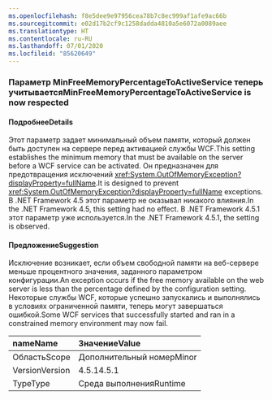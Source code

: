 ```yaml
---
ms.openlocfilehash: f8e5dee9e97956cea78b7c8ec999af1afe9ac66b
ms.sourcegitcommit: e02d17b2cf9c1258dadda4810a5e6072a0089aee
ms.translationtype: HT
ms.contentlocale: ru-RU
ms.lasthandoff: 07/01/2020
ms.locfileid: "85620649"
---
```

### <a name="minfreememorypercentagetoactiveservice-is-now-respected"></a><span data-ttu-id="13ee7-101">Параметр MinFreeMemoryPercentageToActiveService теперь учитывается</span><span class="sxs-lookup"><span data-stu-id="13ee7-101">MinFreeMemoryPercentageToActiveService is now respected</span></span>

#### <a name="details"></a><span data-ttu-id="13ee7-102">Подробнее</span><span class="sxs-lookup"><span data-stu-id="13ee7-102">Details</span></span>

<span data-ttu-id="13ee7-103">Этот параметр задает минимальный объем памяти, который должен быть доступен на сервере перед активацией службы WCF.</span><span class="sxs-lookup"><span data-stu-id="13ee7-103">This setting establishes the minimum memory that must be available on the server before a WCF service can be activated.</span></span> <span data-ttu-id="13ee7-104">Он предназначен для предотвращения исключений <xref:System.OutOfMemoryException?displayProperty=fullName>.</span><span class="sxs-lookup"><span data-stu-id="13ee7-104">It is designed to prevent <xref:System.OutOfMemoryException?displayProperty=fullName> exceptions.</span></span> <span data-ttu-id="13ee7-105">В .NET Framework 4.5 этот параметр не оказывал никакого влияния.</span><span class="sxs-lookup"><span data-stu-id="13ee7-105">In the .NET Framework 4.5, this setting had no effect.</span></span> <span data-ttu-id="13ee7-106">В .NET Framework 4.5.1 этот параметр уже используется.</span><span class="sxs-lookup"><span data-stu-id="13ee7-106">In the .NET Framework 4.5.1, the setting is observed.</span></span>

#### <a name="suggestion"></a><span data-ttu-id="13ee7-107">Предложение</span><span class="sxs-lookup"><span data-stu-id="13ee7-107">Suggestion</span></span>

<span data-ttu-id="13ee7-108">Исключение возникает, если объем свободной памяти на веб-сервере меньше процентного значения, заданного параметром конфигурации.</span><span class="sxs-lookup"><span data-stu-id="13ee7-108">An exception occurs if the free memory available on the web server is less than the percentage defined by the configuration setting.</span></span> <span data-ttu-id="13ee7-109">Некоторые службы WCF, которые успешно запускались и выполнялись в условиях ограниченной памяти, теперь могут завершаться ошибкой.</span><span class="sxs-lookup"><span data-stu-id="13ee7-109">Some WCF services that successfully started and ran in a constrained memory environment may now fail.</span></span>

| <span data-ttu-id="13ee7-110">name</span><span class="sxs-lookup"><span data-stu-id="13ee7-110">Name</span></span>    | <span data-ttu-id="13ee7-111">Значение</span><span class="sxs-lookup"><span data-stu-id="13ee7-111">Value</span></span>       |
|:--------|:------------|
| <span data-ttu-id="13ee7-112">Область</span><span class="sxs-lookup"><span data-stu-id="13ee7-112">Scope</span></span>   |<span data-ttu-id="13ee7-113">Дополнительный номер</span><span class="sxs-lookup"><span data-stu-id="13ee7-113">Minor</span></span>|
|<span data-ttu-id="13ee7-114">Version</span><span class="sxs-lookup"><span data-stu-id="13ee7-114">Version</span></span>|<span data-ttu-id="13ee7-115">4.5.1</span><span class="sxs-lookup"><span data-stu-id="13ee7-115">4.5.1</span></span>|
|<span data-ttu-id="13ee7-116">Type</span><span class="sxs-lookup"><span data-stu-id="13ee7-116">Type</span></span>|<span data-ttu-id="13ee7-117">Среда выполнения</span><span class="sxs-lookup"><span data-stu-id="13ee7-117">Runtime</span></span>|
